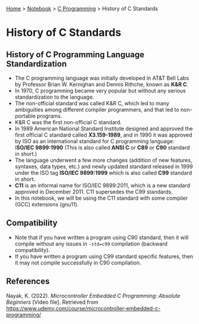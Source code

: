 <a href="../../">Home</a> > <a href="../notebook">Notebook</a> > <a href="./">C Programming</a> > History of C Standards

# History of C Standards



## History of C Programming Language Standardization

* The C programming language was initially developed in AT&T Bell Labs by Professor Brian W. Kernighan and Dennis Rithche, known as **K&R C**.
* In 1970, C programming became very popular but without any serious standardization to the language.
* The non-official standard was called K&R C, which led to many ambiguities among different compiler programmers, and that led to non-portable programs.
* K&R C was the first non-official C standard.
* In 1989 American National Standard Institute designed and approved the first official C standard called **X3.159-1989**, and in 1990 it was approved by ISO as an international standard for C programming language: I**SO/IEC 9899:1990** (This is also called **ANSI C** or **C89** or **C90** standard in short.)
* The language underwent a few more changes (addition of new features, syntaxes, data types, etc.) and newly updated standard released in 1999 under the ISO tag **ISO/IEC 9899:1999** which is also called **C99** standard in short.
* **C11** is an informal name for ISO/IEC 9899:2011, which is a new standard approved in December 2011. C11 supersedes the C99 standards.
* In this notebook, we will be using the C11 standard with some compiler (GCC) extensions (gnu11).



## Compatibility

* Note that if you have written a program using C90 standard, then it will compile without any issues in `-std=c99` compilation (backward compatibility).
* If you have written a program using C99 standard specific features, then it may not compile successfully in C90 compilation.





## References

Nayak, K. (2022). *Microcontroller Embedded C Programming: Absolute Beginners* [Video file]. Retrieved from  https://www.udemy.com/course/microcontroller-embedded-c-programming/
